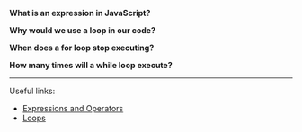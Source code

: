 **What is an expression in JavaScript?**  

**Why would we use a loop in our code?**


**When does a for loop stop executing?**


**How many times will a while loop execute?**


---

Useful links:
- [Expressions and Operators](https://developer.mozilla.org/en-US/docs/Web/JavaScript/Guide/Expressions_and_Operators)
- [Loops](https://developer.mozilla.org/en-US/docs/Web/JavaScript/Guide/Loops_and_iteration)